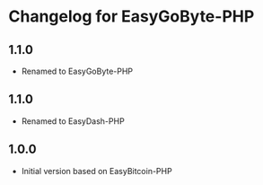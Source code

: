 # Changelog for EasyGoByte-PHP

## 1.1.0

* Renamed to EasyGoByte-PHP

## 1.1.0 

* Renamed to EasyDash-PHP

## 1.0.0

* Initial version based on EasyBitcoin-PHP
